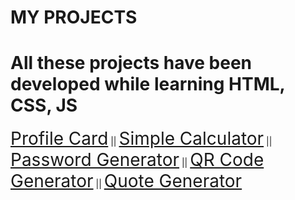 # MY PROJECTS
# All these projects have been developed while learning HTML, CSS, JS
<a href="https://shivamkush-27.github.io/html-css-js-project/Profile-card/" style="font-size:2em;">Profile Card</a> || <a href="https://shivamkush-27.github.io/html-css-js-project/simple-calculator/" style="font-size:2em;">Simple Calculator</a> || <a href="https://shivamkush-27.github.io/html-css-js-project/password-generator/" style="font-size:2em;">Password Generator</a> || <a href="https://shivamkush-27.github.io/html-css-js-project/qr-generator/" style="font-size:2em;">QR Code Generator</a> || <a href="https://shivamkush-27.github.io/html-css-js-project/quote-generator/" style="font-size:2em;">Quote Generator</a>
